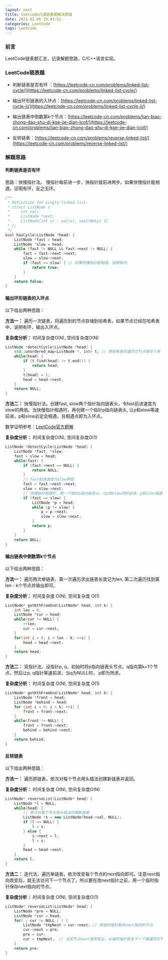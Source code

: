 ```yaml
---
layout: next
title: leetcode几道链表题解决思路
date: 2021-02-06 19:43:52
categories: LeetCode
tags: LeetCode
---
```


### 前言

LeetCode链表题汇总，记录解题思路，C/C++语言实现。

### LeetCode链表题

* 判断链表是否有环 ：[https://leetcode-cn.com/problems/linked-list-cycle/](https://leetcode-cn.com/problems/linked-list-cycle/)

* 输出环形链表的入环点：[https://leetcode-cn.com/problems/linked-list-cycle-ii/](https://leetcode-cn.com/problems/linked-list-cycle-ii/)

* 输出链表中倒数第k个节点：[https://leetcode-cn.com/problems/lian-biao-zhong-dao-shu-di-kge-jie-dian-lcof/](https://leetcode-cn.com/problems/lian-biao-zhong-dao-shu-di-kge-jie-dian-lcof/)

* 反转链表：[https://leetcode-cn.com/problems/reverse-linked-list/](https://leetcode-cn.com/problems/reverse-linked-list/)

<!-- more -->

### 解题思路

#### 判断链表是否有环

思路：快慢指针法。 慢指针每前进一步，快指针就前进两步。如果快慢指针能相遇，证明有环，反之无环。

```C++
/**
 * Definition for singly-linked list.
 * struct ListNode {
 *     int val;
 *     ListNode *next;
 *     ListNode(int x) : val(x), next(NULL) {}
 * };
 */
bool hasCycle(ListNode *head) {
    ListNode *fast = head;
    ListNode *slow = head;
    while (fast != NULL && fast->next != NULL) {
        fast = fast->next->next;
        slow = slow->next;
        if (fast == slow) { // 如果快慢指针能相遇，说明有环。
            return true;
        }
    }
    return false;
}
```



#### 输出环形链表的入环点

以下给出两种思路：

**方法一：** 遍历一次链表，将遍历到的节点存储到哈希表，如果节点已经在哈希表中，说明有环，输出入环点。

**复杂度分析：** 时间复杂度O(N),  空间复杂度O(N)

```C++
ListNode *detectCycle(ListNode *head) {
    std::unordered_map<ListNode *, int> t; // 用哈希表将遍历过节点保存下来
    while(head) {
        if (t.find(head) != t.end()) {
            return head;
        }
        t[head] = 1;
        head = head->next;
    }
    return NULL;
}
```

**方法二：** 快慢指针法。创建fast, slow两个指针指向链表头，令fast前进速度为slow的两倍。当快慢指针相遇时，再创建一个指针p指向链表头, 让p和slow等速前进，p和slow必定会相遇，且相遇点即为入环点。

数学证明参考：[LeetCode官方题解](https://leetcode-cn.com/problems/linked-list-cycle-ii/solution/huan-xing-lian-biao-ii-by-leetcode-solution/)

**复杂度分析：** 时间复杂度O(N), 空间复杂度O(1)

```C++
ListNode *detectCycle(ListNode *head) {
    ListNode *fast, *slow;
    fast = slow = head;
    while(fast) {
        if (fast->next == NULL) {
            return NULL;
        }
        // fast前进速度为slow两倍
        fast = fast->next->next;
        slow = slow->next;
        // 快慢指针相遇时，用一个指针p指向链表头，让p和slow同时前进，p和slow相遇点即为入环点，
        if (fast == slow) {
            ListNode *p = head;
            while (p != slow) {
                p = p->next;
                slow = slow->next;
            }
            return p;
        }
    }
    return NULL;
}
```



#### 输出链表中倒数第k个节点

以下给出两种思路：

**方法一：** 遍历两次单链表，第一次遍历求出链表长度记为len, 第二次遍历找到第len - k个节点并输出即可。

**复杂度分析：** 时间复杂度 O(N), 空间复杂度 O(1)

```C++
ListNode* getKthFromEnd(ListNode* head, int k) {
	int len = 0;
	ListNode *cur = head;
	while(cur != NULL) {
		++len;
		cur = cur->next;
	}
	for(int i = 0; i < len - k; ++i) {
		head = head->next;
	}
	return head;
}
```

**方法二：** 双指针法，设指针p, q，初始时将p指向链表头节点，q指向第k+1个节点，然后让p, q指针等速前进，当q为NULL时， p即为所求。

**复杂度分析：** 时间复杂度 O(N), 空间复杂度 O(1)

```C++
ListNode* getKthFromEnd(ListNode* head, int k) {
    ListNode *front = head;
    ListNode *behind = head;
    for (int i = 0; i < k; ++i) {
    	front = front->next;
    }
    while(front != NULL) {
        front = front->next;
        behind = behind->next;
    }
    return behind;
}
```



#### 反转链表

以下给出两种思路：

**方法一：** 遍历原链表，依次对每个节点用头插法创建新链表并返回。

**复杂度分析：** 时间复杂度 O(N), 空间复杂度O(N)

```C++
ListNode* reverseList(ListNode* head) {
    ListNode *l = NULL;
    while(head) {
        // 依次对每个节点用头插法创建新链表
        ListNode *s = new ListNode(head->val, NULL);
        if (l == NULL) {
            l = s;
        } else {
            s->next = l;
            l = s;
        }
        head = head->next;
    }
    return l;
}
```

**方法二：** 迭代法，遍历单链表，依次改变每个节点的next指向即可。注意next指向改变后，就无法访问下一个节点了，所以要在改next指针之前，用一个临时指针保存next指向的节点。

**复杂度分析：** 时间复杂度 O(N), 空间复杂度O(1)

```C++
ListNode* reverseList(ListNode* head) {
    ListNode *pre = NULL;
    ListNode *cur = head;
    for( ; cur != NULL ; ) {
        ListNode *tmpNext = cur->next; // 用临时指针暂存next指向的节点
        cur->next = pre;
        pre = cur;
        cur = tmpNext;	// 当前节点next值改变后，从临时指针恢复下一个需遍历的节点
    }
    return pre;
}
```
